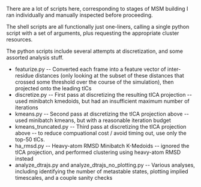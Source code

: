 There are a lot of scripts here, corresponding to stages of MSM building I ran individually and manually inspected before proceeding.

The shell scripts are all functionally just one-liners, calling a single python script with a set of arguments, plus requesting the appropriate cluster resources.

The python scripts include several attempts at discretization, and some assorted analysis stuff.
- featurize.py -- Converted each frame into a feature vector of inter-residue distances (only looking at the subset of these distances that crossed some threshold over the course of the simulation), then projected onto the leading tICs
- discretize.py -- First pass at discretizing the resulting tICA projection -- used minibatch kmedoids, but had an insufficient maximum number of iterations
- kmeans.py -- Second pass at discretizing the tICA projection above -- used minibatch kmeans, but with a reasonable iteration budget
- kmeans_truncated.py -- Third pass at discretizing the tICA projection above -- to reduce compuational cost / avoid timing out, use only the top-50 tICs.
- ha_rmsd.py -- Heavy-atom RMSD Minibatch K-Medoids -- ignored the tICA projection, and performed clustering using heavy-atom RMSD instead
- analyze_dtrajs.py and analyze_dtrajs_no_plotting.py -- Various analyses, including identifying the number of metastable states, plotting implied timescales, and a couple sanity checks
